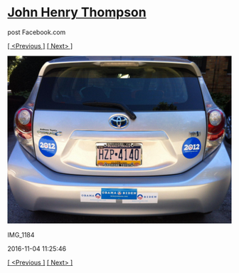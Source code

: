 # [John Henry Thompson](../README.md)
post Facebook.com

[[ <Previous ]](2017-01-04-4.md) [[ Next> ]](2016-10-26-1.md)

[![](../media/2016-11-04/Obama-2012-IMG_1184.jpg)](../README.md)

IMG_1184

2016-11-04 11:25:46

[[ <Previous ]](2017-01-04-4.md) [[ Next> ]](2016-10-26-1.md)